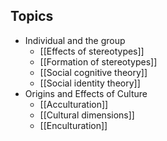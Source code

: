 ## Topics
- Individual and the group
	- [[Effects of stereotypes]]
	- [[Formation of stereotypes]]
	- [[Social cognitive theory]]
	- [[Social identity theory]]
- Origins and Effects of Culture
	- [[Acculturation]]
	- [[Cultural dimensions]]
	- [[Enculturation]]